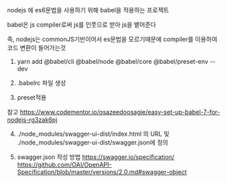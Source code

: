 nodejs 에 es6문법을 사용하기 위해 babel을 적용하는 프로젝트

babel은 js compiler로써 js를 인풋으로 받아 js을 뱉어준다

즉, nodejs는 commonJS기반이어서 es문법을 모르기때문에 compiler를 이용하여 코드 변환이 들어가는것

1. yarn add @babel/cli @babel/node @babel/core @babel/preset-env --dev

2. .babelrc 파일 생성

3. preset적용

참고 https://www.codementor.io/osazeedoosagie/easy-set-up-babel-7-for-nodejs-rg3zak6pj

4. ./node_modules/swagger-ui-dist/index.html 의 URL 및 ./node_modules/swagger-ui-dist/swagger.json에 정의

5. swagger.json 작성 방법 
https://swagger.io/specification/ 
https://github.com/OAI/OpenAPI-Specification/blob/master/versions/2.0.md#swagger-object